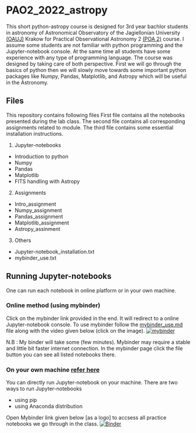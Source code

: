 # PAO2_2022_astropy
This short python-astropy course is designed for 3rd year bachlor students in astronomy of Astronomical Observatory of the Jagiellonian University [(OAUJ)](http://www.oa.uj.edu.pl/index.en.html) Krakow for Practical Observational Astronomy 2 [(POA 2)]() course. I assume some students are not familiar with python programming and the Jupyter-notebook console. At the same time all students have some experience with any type of programming language. The course was designed by taking care of both perspective. First we will go through the basics of python then we will slowly move towards some important python packages like  Numpy, Pandas, Matplotlib, and Astropy which will be useful in the Astronomy.

## Files
This repository contains following files
First file contains all the notebooks presented during the lab class. The second file contains all corresponding assignments related to module. The third file contains some essential installation instructions.
1. Jupyter-notebooks
* Introduction to python
* Numpy
* Pandas
* Matplotlib
* FITS handling with Astropy
2. Assignments
* Intro_assignment
* Numpy_assignment
* Pandas_assignment
* Matplotlib_assignment
* Astropy_assinment
3. Others
* Jupyter-notebook_installation.txt
* mybinder_use.txt

## Running Jupyter-notebooks
One can run each notebook in online platform or in your own machine.
### Online method (using mybinder)
Click on the mybinder link provided in the end. It will redirect to a online Jupyter-notebook console. 
To use mybinder follow the [mybinder_use.md](/others/mybinder_use.txt) file along with the video given below (click on the image).
[![mybinder](https://user-images.githubusercontent.com/45534866/169702246-255ffcf5-74bd-4c90-b8cb-6b3db0666e26.png)](https://user-images.githubusercontent.com/45534866/169696890-5eabf671-ac2b-4389-a84a-06baf4d8e300.mp4)

N.B : My binder will take some (few minutes). Mybinder may require a stable and little bit faster internet connection. In the mybinder page click the file button you can see all listed notebooks there. 

### On your own machine [refer here](/others/Jupyter-notebook_installation.txt)
You can directly run Jupyter-notebook on your machine. There are two ways to run Jupyter-notebooks  

* using pip
* using Anaconda distribution

Open Mybinder link given below [as a logo] to accsess all practice notebooks we go through in the class.
[![Binder](https://mybinder.org/badge_logo.svg)](https://mybinder.org/v2/gh/sagar-sethi/PAO2_2022_astropy/main?labpath=Introduction.ipynb)
